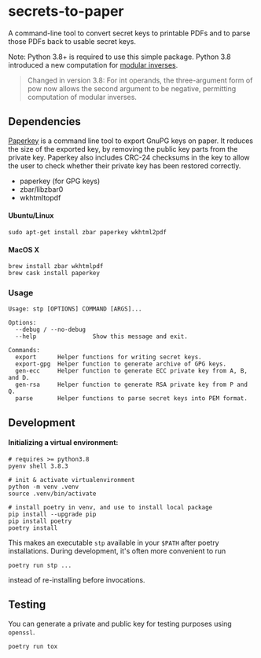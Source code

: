 # secrets-to-paper

A command-line tool to convert secret keys to printable PDFs and to parse those
PDFs back to usable secret keys.

Note: Python 3.8+ is required to use this simple package. Python 3.8 introduced
a new computation for
[modular inverses](https://docs.python.org/3/library/functions.html#pow).

> Changed in version 3.8: For int operands, the three-argument form of pow now
> allows the second argument to be negative, permitting computation of modular
> inverses.

## Dependencies

[Paperkey](http://www.jabberwocky.com/software/paperkey/) is a command line tool
to export GnuPG keys on paper. It reduces the size of the exported key, by
removing the public key parts from the private key. Paperkey also includes
CRC-24 checksums in the key to allow the user to check whether their private key
has been restored correctly.

- paperkey (for GPG keys)
- zbar/libzbar0
- wkhtmltopdf

#### Ubuntu/Linux


```
sudo apt-get install zbar paperkey wkhtml2pdf
```

#### MacOS X

```
brew install zbar wkhtmlpdf
brew cask install paperkey
```

### Usage

```
Usage: stp [OPTIONS] COMMAND [ARGS]...

Options:
  --debug / --no-debug
  --help                Show this message and exit.

Commands:
  export      Helper functions for writing secret keys.
  export-gpg  Helper function to generate archive of GPG keys.
  gen-ecc     Helper function to generate ECC private key from A, B, and D.
  gen-rsa     Helper function to generate RSA private key from P and Q.
  parse       Helper functions to parse secret keys into PEM format.
```


## Development

#### Initializing a virtual environment:

```
# requires >= python3.8
pyenv shell 3.8.3

# init & activate virtualenvironment
python -m venv .venv
source .venv/bin/activate

# install poetry in venv, and use to install local package
pip install --upgrade pip
pip install poetry
poetry install
```

This makes an executable `stp` available in your `$PATH` after poetry
installations. During development, it's often more convenient to run

```
poetry run stp ...
```

instead of re-installing before invocations.

## Testing

You can generate a private and public key for testing purposes using `openssl`.

```
poetry run tox
```
